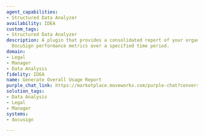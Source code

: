 ```yaml
---
agent_capabilities:
- Structured Data Analyzer
availability: IDEA
custom_tags:
- Structured Data Analyzer
description: A plugin that provides a consolidated report of your organization's key
  DocuSign performance metrics over a specified time period.
domain:
- Legal
- Manager
- Data Analysis
fidelity: IDEA
name: Generate Overall Usage Report
purple_chat_link: https://marketplace.moveworks.com/purple-chat?conversation=%7B%22messages%22%3A%5B%7B%22parts%22%3A%5B%7B%22richText%22%3A%22Show+me+the+overall+performance+dashboard.%22%7D%5D%2C%22role%22%3A%22user%22%7D%2C%7B%22parts%22%3A%5B%7B%22richText%22%3A%22%3Cp+xmlns%3D%5C%22http%3A%2F%2Fwww.w3.org%2F1999%2Fxhtml%5C%22%3ECertainly.+For+which+time+period+would+you+like+the+report%3F+Please+reply+with+the+number+or+the+name+of+your+choice.%3C%2Fp%3E%3Col+xmlns%3D%5C%22http%3A%2F%2Fwww.w3.org%2F1999%2Fxhtml%5C%22%3E%3Cli%3ELast+7+Days%3C%2Fli%3E%3Cli%3ELast+30+Days%3C%2Fli%3E%3Cli%3EThis+Month+%28August%29%3C%2Fli%3E%3Cli%3ELast+Quarter+%28Q2%29%3C%2Fli%3E%3Cli%3ECustom+Date+Range%3C%2Fli%3E%3C%2Fol%3E%22%7D%5D%2C%22role%22%3A%22assistant%22%7D%2C%7B%22parts%22%3A%5B%7B%22richText%22%3A%22Last+30+Days%22%7D%5D%2C%22role%22%3A%22user%22%7D%2C%7B%22parts%22%3A%5B%7B%22reasoningSteps%22%3A%5B%7B%22richText%22%3A%22%3Cp+xmlns%3D%5C%22http%3A%2F%2Fwww.w3.org%2F1999%2Fxhtml%5C%22%3EFetching+performance+data+from+%3Cb%3EDocuSign%3C%2Fb%3E+for+the+%27Last+30+Days%27.%3C%2Fp%3E%22%2C%22status%22%3A%22success%22%7D%2C%7B%22richText%22%3A%22%3Cp+xmlns%3D%5C%22http%3A%2F%2Fwww.w3.org%2F1999%2Fxhtml%5C%22%3EGenerating+Python+script+to+aggregate+metrics.%3C%2Fp%3E%22%2C%22status%22%3A%22success%22%7D%2C%7B%22richText%22%3A%22%3Cp+xmlns%3D%5C%22http%3A%2F%2Fwww.w3.org%2F1999%2Fxhtml%5C%22%3ECompiling+the+final+dashboard.%3C%2Fp%3E%22%2C%22status%22%3A%22pending%22%7D%5D%7D%2C%7B%22apiBlock%22%3A%7B%22code%22%3A%22import+collections%5Cnfrom+datetime+import+datetime%5Cn%5Cn%23+Data+from+a+previous+API+call+to+DocuSign%5Cnenvelope_data+%3D+steps.docusign_api_call.data.envelopes%5Cn%5Cn%23+Initialize+metrics%5Cnenvelopes_sent+%3D+len%28envelope_data%29%5Cnenvelopes_completed+%3D+0%5Cnvoided_or_declined+%3D+0%5Cnstill_in_flight+%3D+0%5Cntotal_turnaround_time_hours+%3D+0.0%5Cnactive_senders_set+%3D+set%28%29%5Cnsenders+%3D+%5B%5D%5Cntemplates+%3D+%5B%5D%5Cn%5Cn%23+Process+each+envelope%5Cnfor+envelope+in+envelope_data%3A%5Cn++++status+%3D+envelope.get%28%5C%22status%5C%22%29%5Cn++++sender_info+%3D+envelope.get%28%5C%22sender%5C%22%2C+%7B%7D%29%5Cn++++sender_name+%3D+sender_info.get%28%5C%22userName%5C%22%29%5Cn++++%5Cn++++if+sender_name%3A%5Cn++++++++senders.append%28sender_name%29%5Cn%5Cn++++if+envelope.get%28%5C%22templateId%5C%22%29+and+envelope.get%28%5C%22templateName%5C%22%29%3A%5Cn++++++++templates.append%28envelope.get%28%5C%22templateName%5C%22%29%29%5Cn%5Cn++++if+status+%3D%3D+%5C%22completed%5C%22%3A%5Cn++++++++envelopes_completed+%2B%3D+1%5Cn++++++++if+sender_name%3A%5Cn++++++++++++active_senders_set.add%28sender_name%29%5Cn++++++++%5Cn++++++++sent_time_str+%3D+envelope.get%28%5C%22sentDateTime%5C%22%29%5Cn++++++++completed_time_str+%3D+envelope.get%28%5C%22completedDateTime%5C%22%29%5Cn++++++++if+sent_time_str+and+completed_time_str%3A%5Cn++++++++++++sent_time+%3D+datetime.fromisoformat%28sent_time_str.replace%28%27Z%27%2C+%27%2B00%3A00%27%29%29%5Cn++++++++++++completed_time+%3D+datetime.fromisoformat%28completed_time_str.replace%28%27Z%27%2C+%27%2B00%3A00%27%29%29%5Cn++++++++++++turnaround_time+%3D+completed_time+-+sent_time%5Cn++++++++++++total_turnaround_time_hours+%2B%3D+turnaround_time.total_seconds%28%29+%2F+3600%5Cn%5Cn++++elif+status+in+%5B%5C%22voided%5C%22%2C+%5C%22declined%5C%22%5D%3A%5Cn++++++++voided_or_declined+%2B%3D+1%5Cn++++else%3A%5Cn++++++++still_in_flight+%2B%3D+1%5Cn%5Cn%23+Calculate+KPIs%5Cnif+%28envelopes_sent+-+still_in_flight%29+%3E+0%3A%5Cn++++completion_rate+%3D+%28envelopes_completed+%2F+%28envelopes_sent+-+still_in_flight%29%29+*+100%5Cnelse%3A%5Cn++++completion_rate+%3D+0.0%5Cn%5Cnif+envelopes_completed+%3E+0%3A%5Cn++++avg_turnaround_time+%3D+total_turnaround_time_hours+%2F+envelopes_completed%5Cnelse%3A%5Cn++++avg_turnaround_time+%3D+0.0%5Cn%5Cnactive_senders_count+%3D+len%28active_senders_set%29%5Cn%5Cn%23+Determine+top+senders+and+templates%5Cnsender_counts+%3D+collections.Counter%28senders%29%5Cntop_senders+%3D+%5Bsender+for+sender%2C+count+in+sender_counts.most_common%283%29%5D%5Cn%5Cntemplate_counts+%3D+collections.Counter%28templates%29%5Cntop_templates+%3D+%5Btemplate+for+template%2C+count+in+template_counts.most_common%283%29%5D%5Cn%5Cn%23+Final+output+object%5Cnprint%28%7B%5Cn++++%5C%22core_volume_metrics%5C%22%3A+%7B%5Cn++++++++%5C%22sent%5C%22%3A+envelopes_sent%2C%5Cn++++++++%5C%22completed%5C%22%3A+envelopes_completed%2C%5Cn++++++++%5C%22voided_or_declined%5C%22%3A+voided_or_declined%2C%5Cn++++++++%5C%22in_flight%5C%22%3A+still_in_flight%5Cn++++%7D%2C%5Cn++++%5C%22kpis%5C%22%3A+%7B%5Cn++++++++%5C%22completion_rate%5C%22%3A+round%28completion_rate%2C+1%29%2C%5Cn++++++++%5C%22avg_turnaround_time%5C%22%3A+round%28avg_turnaround_time%2C+1%29%2C%5Cn++++++++%5C%22active_senders%5C%22%3A+active_senders_count%5Cn++++%7D%2C%5Cn++++%5C%22activity_snapshot%5C%22%3A+%7B%5Cn++++++++%5C%22top_senders%5C%22%3A+top_senders%2C%5Cn++++++++%5C%22top_templates%5C%22%3A+top_templates%5Cn++++%7D%5Cn%7D%29%22%2C%22connectorName%22%3A%22docusign%22%2C%22title%22%3A%22POST+%2Fscripts%2Fexecute%22%7D%7D%2C%7B%22richText%22%3A%22%3Cp+xmlns%3D%5C%22http%3A%2F%2Fwww.w3.org%2F1999%2Fxhtml%5C%22%3EHere+is+your+Overall+Performance+Dashboard+for+the+Last+30+Days%3A%3C%2Fp%3E%3Cp+xmlns%3D%5C%22http%3A%2F%2Fwww.w3.org%2F1999%2Fxhtml%5C%22%3E%3Cb%3ECore+Volume+Metrics%3C%2Fb%3E%3C%2Fp%3E%3Cul+xmlns%3D%5C%22http%3A%2F%2Fwww.w3.org%2F1999%2Fxhtml%5C%22%3E%3Cli%3EEnvelopes+Sent%3A+482%3C%2Fli%3E%3Cli%3EEnvelopes+Completed%3A+415%3C%2Fli%3E%3Cli%3EVoided+or+Declined%3A+21%3C%2Fli%3E%3Cli%3EStill+In-Flight%3A+46%3C%2Fli%3E%3C%2Ful%3E%3Cp+xmlns%3D%5C%22http%3A%2F%2Fwww.w3.org%2F1999%2Fxhtml%5C%22%3E%3Cb%3EKey+Performance+Indicators+%28KPIs%29%3C%2Fb%3E%3C%2Fp%3E%3Cul+xmlns%3D%5C%22http%3A%2F%2Fwww.w3.org%2F1999%2Fxhtml%5C%22%3E%3Cli%3ECompletion+Rate%3A+95.2%25%3C%2Fli%3E%3Cli%3EAvg.+Turnaround+Time%3A+28.5+Hours%3C%2Fli%3E%3Cli%3EActive+Senders%3A+34%3C%2Fli%3E%3C%2Ful%3E%3Cp+xmlns%3D%5C%22http%3A%2F%2Fwww.w3.org%2F1999%2Fxhtml%5C%22%3E%3Cb%3EActivity+Snapshot%3C%2Fb%3E%3C%2Fp%3E%3Cul+xmlns%3D%5C%22http%3A%2F%2Fwww.w3.org%2F1999%2Fxhtml%5C%22%3E%3Cli%3ETop+Senders%3A+Priya+Sharma%2C+John+Doe%2C+Jane+Smith%3C%2Fli%3E%3Cli%3ETop+Templates%3A+Mutual+NDA%2C+Master+Services+Agreement%2C+Sales+Quote%3C%2Fli%3E%3C%2Ful%3E%22%7D%5D%2C%22role%22%3A%22assistant%22%7D%5D%7D
solution_tags:
- Data Analysis
- Legal
- Manager
systems:
- docusign

---
```


